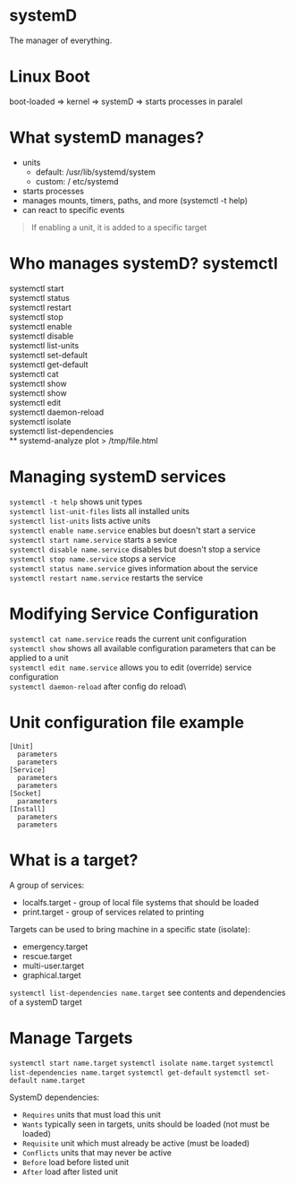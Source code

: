 # systemD
The manager of everything.

# Linux Boot
boot-loaded   =>    kernel    =>  systemD    =>  starts processes in paralel

# What systemD manages?
- units
  - default: /usr/lib/systemd/system
  - custom: / etc/systemd
- starts processes
- manages mounts, timers, paths, and more (systemctl -t help)
- can react to specific events

> If enabling a unit, it is added to a specific target

# Who manages systemD? systemctl
systemctl start\
systemctl status\
systemctl restart\
systemctl stop\
systemctl enable\
systemctl disable\
systemctl list-units\
systemctl set-default\
systemctl get-default\
systemctl cat\
systemctl show\
systemctl show\
systemctl edit\
systemctl daemon-reload\
systemctl isolate\
systemctl list-dependencies\
** systemd-analyze plot > /tmp/file.html

# Managing systemD services
`systemctl -t help` shows unit types\
`systemctl list-unit-files` lists all installed units\
`systemctl list-units` lists active units\
`systemctl enable name.service` enables but doesn't start a service\
`systemctl start name.service` starts a sevice\
`systemctl disable name.service` disables but doesn't stop a service\
`systemctl stop name.service` stops a service\
`systemctl status name.service` gives information about the service\
`systemctl restart name.service` restarts the service

# Modifying Service Configuration
`systemctl cat name.service` reads the current unit configuration\
`systemctl show` shows all available configuration parameters that can be applied to a unit\
`systemctl edit name.service` allows you to edit (override) service configuration\
`systemctl daemon-reload` after config do reload\

# Unit configuration file example
```
[Unit]
  parameters
  parameters
[Service]
  parameters
  parameters
[Socket]
  parameters
[Install]
  parameters
  parameters
```

# What is a target?
A group of services:
- localfs.target - group of local file systems that should be loaded
- print.target - group of services related to printing

Targets can be used to bring machine in a specific state (isolate):
- emergency.target
- rescue.target
- multi-user.target
- graphical.target

`systemctl list-dependencies name.target` see contents and dependencies of a systemD target

# Manage Targets
`systemctl start name.target`
`systemctl isolate name.target`
`systemctl list-dependencies name.target`
`systemctl get-default`
`systemctl set-default name.target`


SystemD dependencies:
- `Requires` units that must load this unit
- `Wants` typically seen in targets, units should be loaded (not must be loaded)
- `Requisite` unit which must already be active (must be loaded)
- `Conflicts` units that may never be active
- `Before` load before listed unit
- `After` load after listed unit



